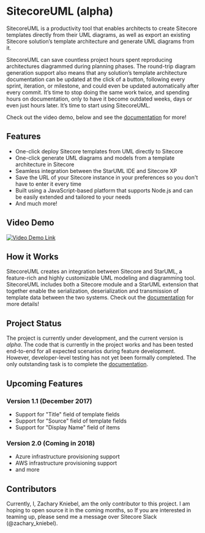 # SitecoreUML \(alpha\)

SitecoreUML is a productivity tool that enables architects to create Sitecore templates directly from their UML diagrams, as well as export an existing Sitecore solution’s template architecture and generate UML diagrams from it.

SitecoreUML can save countless project hours spent reproducing architectures diagrammed during planning phases. The round-trip diagram generation support also means that any solution’s template architecture documentation can be updated at the click of a button, following every sprint, iteration, or milestone, and could even be updated automatically after every commit. It’s time to stop doing the same work twice, and spending hours on documentation, only to have it become outdated weeks, days or even just hours later. It’s time to start using SitecoreUML.

Check out the video demo, below and see the [documentation](https://zkniebel.gitbooks.io/sitecoreuml/) for more!

## Features

* One-click deploy Sitecore templates from UML directly to Sitecore
* One-click generate UML diagrams and models from a template architecture in Sitecore
* Seamless integration between the StarUML IDE and Sitecore XP
* Save the URL of your Sitecore instance in your preferences so you don't have to enter it every time
* Built using a JavaScript-based platform that supports Node.js and can be easily extended and tailored to your needs
* And much more!

## Video Demo

[![Video Demo Link](https://i.ytimg.com/vi/qfmdegqbsvk/hqdefault.jpg?sqp=-oaymwEXCNACELwBSFryq4qpAwkIARUAAIhCGAE=&rs=AOn4CLBvofTYyJ18_AozsGbsYhovsohGeg)](https://youtu.be/qfmdegqbsvk)

## How it Works

SitecoreUML creates an integration between Sitecore and StarUML, a feature-rich and highly customizable UML modeling and diagramming tool. SitecoreUML includes both a Sitecore module and a StarUML extension that together enable the serialization, deserialization and transmission of template data between the two systems. Check out the [documentation](https://zkniebel.gitbooks.io/sitecoreuml/) for more details!

## Project Status

The project is currently under development, and the current version is _alpha_. The code that is currently in the project works and has been tested end-to-end for all expected scenarios during feature development. However, developer-level testing has not yet been formally completed. The only outstanding task is to complete the [documentation](https://zkniebel.gitbooks.io/sitecoreuml/).

## Upcoming Features

### Version 1.1 \(December 2017\)

* Support for "Title" field of template fields
* Support for "Source" field of template fields
* Support for "Display Name" field of items

### Version 2.0 \(Coming in 2018\)

* Azure infrastructure provisioning support
* AWS infrastructure provisioning support
* and more

## Contributors

Currently, I, Zachary Kniebel, am the only contributor to this project. I am hoping to open source it in the coming months, so If you are interested in teaming up, please send me a message over Sitecore Slack \(@zachary\_kniebel\).

